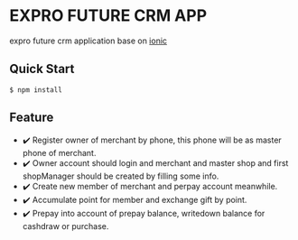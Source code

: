 EXPRO FUTURE CRM APP
===
expro future crm application base on [ionic](http://ionicframework.com/)

## Quick Start

```shell
$ npm install
```
## Feature
- :heavy_check_mark: Register owner of merchant by phone, this phone will be as master phone of merchant.
- :heavy_check_mark: Owner account should login and merchant and master shop and first shopManager should be created by filling some info.
- :heavy_check_mark: Create new member of merchant and perpay account meanwhile.
- :heavy_check_mark: Accumulate point for member and exchange gift by point.
- :heavy_check_mark: Prepay into account of prepay balance, writedown balance for cashdraw or purchase.
